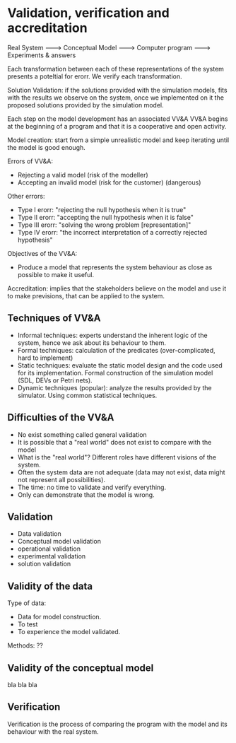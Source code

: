 # Validation, verification and accreditation

Real System --->  Conceptual Model ---> Computer program ---> Experiments & answers

Each transformation between each of these representations of the system presents a poteltial for erorr.
We verify each transformation.

Solution Validation: if the solutions provided with the simulation models, fits with the results we observe on the system, once we implemented on it the proposed solutions provided by the simulation model.

Each step on the model development has an associated VV&A
VV&A begins at the beginning of a program and that it is a cooperative and open activity.

Model creation: start from a simple unrealistic model and keep iterating until the model is good enough.

Errors of VV&A:
- Rejecting a valid model (risk of the modeller)
- Accepting an invalid model (risk for the customer) (dangerous)

Other errors:
- Type I erorr: "rejecting the null hypothesis when it is true"
- Type II erorr: "accepting the null hypothesis when it is false"
- Type III erorr: "solving the wrong problem [representation]"
- Type IV erorr: "the incorrect interpretation of a correctly rejected hypothesis"

Objectives of the VV&A:
- Produce a model that represents the system behaviour as close as possible to make it useful.

Accreditation: implies that the stakeholders believe on the model and use it to make previsions, that can be applied to the system.

## Techniques of VV&A

- Informal techniques: experts understand the inherent logic of the system, hence we ask about its behaviour to them.
- Formal techniques: calculation of the predicates (over-complicated, hard to implement)
- Static techniques: evaluate the static model design and the code used for its implementation. Formal construction of the simulation model (SDL, DEVs or Petri nets).
- Dynamic techniques (popular): analyze the results provided by the simulator. Using common statistical techniques.

## Difficulties of the VV&A

- No exist something called general validation
- It is possible that a "real world" does not exist to compare with the model
- What is the "real world"? Different roles have different visions of the system.
- Often the system data are not adequate (data may not exist, data might not represent all possibilities).
- The time: no time to validate and verify everything.
- Only can demonstrate that the model is wrong.

## Validation

- Data validation
- Conceptual model validation
- operational validation
- experimental validation
- solution validation

## Validity of the data

Type of data:
- Data for model construction.
- To test
- To experience the model validated.

Methods:
??

## Validity of the conceptual model

bla bla bla

## Verification

Verification is the process of comparing the program with the model and its behaviour with the real system.
